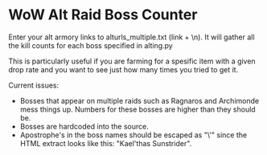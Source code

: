 # WoW Alt Raid Boss Counter

Enter your alt armory links to alturls_multiple.txt (link + \n). It will gather all the kill counts for each boss specified in alting.py

This is particularly useful if you are farming for a spesific item with a given drop rate and you want to see just how many times you tried to get it.

Current issues: 
* Bosses that appear on multiple raids such as Ragnaros and Archimonde mess things up. Numbers for these bosses are higher than they should be.
* Bosses are hardcoded into the source.
* Apostrophe's in the boss names should be escaped as "\\'" since the HTML extract looks like this: "Kael\'thas Sunstrider".


